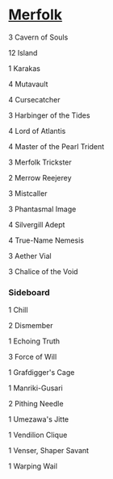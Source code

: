 # [Merfolk](https://www.mtgtop8.com/event?e=20927&d=338594&f=LE)

3 Cavern of Souls

12 Island

1 Karakas

4 Mutavault

4 Cursecatcher

3 Harbinger of the Tides

4 Lord of Atlantis

4 Master of the Pearl Trident

3 Merfolk Trickster

2 Merrow Reejerey

3 Mistcaller

3 Phantasmal Image

4 Silvergill Adept

4 True-Name Nemesis

3 Aether Vial

3 Chalice of the Void

### Sideboard
1 Chill

2 Dismember

1 Echoing Truth

3 Force of Will

1 Grafdigger's Cage

1 Manriki-Gusari

2 Pithing Needle

1 Umezawa's Jitte

1 Vendilion Clique

1 Venser, Shaper Savant

1 Warping Wail
